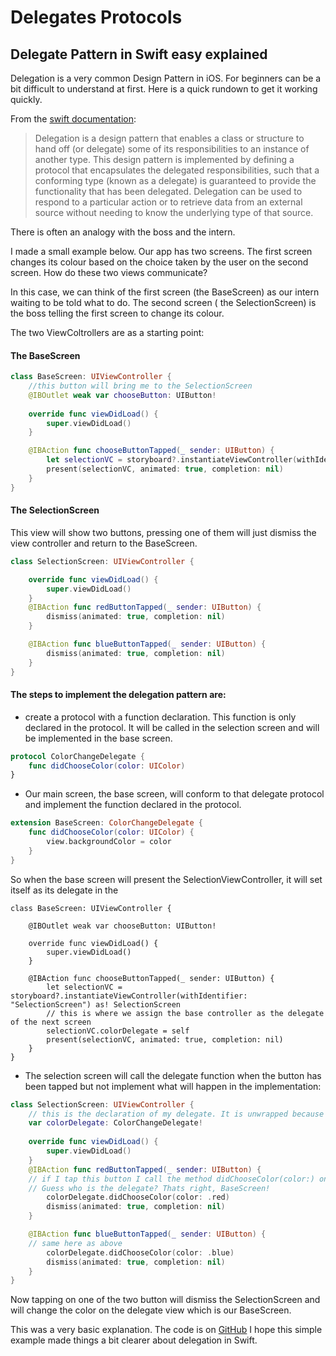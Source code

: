# Delegates Protocols

## Delegate Pattern in Swift easy explained

Delegation is a very common Design Pattern in iOS. For beginners can be a bit difficult to understand at first. Here is a quick rundown to get it working quickly.

From the [swift documentation](https://docs.swift.org/swift-book/LanguageGuide/Protocols.html):

> Delegation is a design pattern that enables a class or structure to hand off (or delegate) some of its responsibilities to an instance of another type. This design pattern is implemented by defining a protocol that encapsulates the delegated responsibilities, such that a conforming type (known as a delegate) is guaranteed to provide the functionality that has been delegated. Delegation can be used to respond to a particular action or to retrieve data from an external source without needing to know the underlying type of that source.

There is often an analogy with the boss and the intern.

I made a small example below. Our app has two screens. The first screen changes its colour based on the choice taken by the user on the second screen.
How do these two views communicate?

In this case, we can think of the first screen (the BaseScreen) as our intern waiting to be told what to do. The second screen ( the SelectionScreen) is the boss telling the first screen to change its colour.

The two ViewColtrollers are as a starting point:

#### The BaseScreen

``` swift
class BaseScreen: UIViewController {
    //this button will bring me to the SelectionScreen 
    @IBOutlet weak var chooseButton: UIButton!
    
    override func viewDidLoad() {
        super.viewDidLoad()
    }

    @IBAction func chooseButtonTapped(_ sender: UIButton) {
        let selectionVC = storyboard?.instantiateViewController(withIdentifier: "SelectionScreen") as! SelectionScreen
        present(selectionVC, animated: true, completion: nil)
    }
}
```

#### The SelectionScreen

This view will show two buttons, pressing one of them will just dismiss the view controller and return to the BaseScreen.

``` swift
class SelectionScreen: UIViewController {

    override func viewDidLoad() {
        super.viewDidLoad()
    }
    @IBAction func redButtonTapped(_ sender: UIButton) {
        dismiss(animated: true, completion: nil)
    }

    @IBAction func blueButtonTapped(_ sender: UIButton) {
        dismiss(animated: true, completion: nil)
    }
}
```

#### The steps to implement the delegation pattern are:

- create a protocol with a function declaration. This function is only declared in the protocol. It will be called in the selection screen and will be implemented in the base screen.

```swift
protocol ColorChangeDelegate {
    func didChooseColor(color: UIColor)
}
```

- Our main screen, the base screen, will conform to that delegate protocol and implement the function declared in the protocol. 

```swift
extension BaseScreen: ColorChangeDelegate {
    func didChooseColor(color: UIColor) {
        view.backgroundColor = color
    }
}
```

So when the base screen will present the SelectionViewController, it will set itself as its delegate in the 

```
class BaseScreen: UIViewController {

    @IBOutlet weak var chooseButton: UIButton!
    
    override func viewDidLoad() {
        super.viewDidLoad()
    }

    @IBAction func chooseButtonTapped(_ sender: UIButton) {
        let selectionVC = storyboard?.instantiateViewController(withIdentifier: "SelectionScreen") as! SelectionScreen
        // this is where we assign the base controller as the delegate of the next screen 
        selectionVC.colorDelegate = self
        present(selectionVC, animated: true, completion: nil)
    }
}

```
 
- The selection screen will call the delegate function when the button has been tapped but not implement what will happen in the implementation:


``` swift
class SelectionScreen: UIViewController {
    // this is the declaration of my delegate. It is unwrapped because it is initialised in the previous screen
    var colorDelegate: ColorChangeDelegate!
    
    override func viewDidLoad() {
        super.viewDidLoad()
    }
    @IBAction func redButtonTapped(_ sender: UIButton) {
    // if I tap this button I call the method didChooseColor(color:) on my delegate 
    // Guess who is the delegate? Thats right, BaseScreen!
        colorDelegate.didChooseColor(color: .red)
        dismiss(animated: true, completion: nil)
    }

    @IBAction func blueButtonTapped(_ sender: UIButton) {
    // same here as above
        colorDelegate.didChooseColor(color: .blue)
        dismiss(animated: true, completion: nil)
    }
}
```

Now tapping on one of the two button will dismiss the SelectionScreen and will change the color on the delegate view which is our BaseScreen. 

This was a very basic explanation. The code is on [GitHub](https://github.com/multitudes/Delegates-Protocols/tree/master)
I hope this simple example made things a bit clearer about delegation in Swift.
